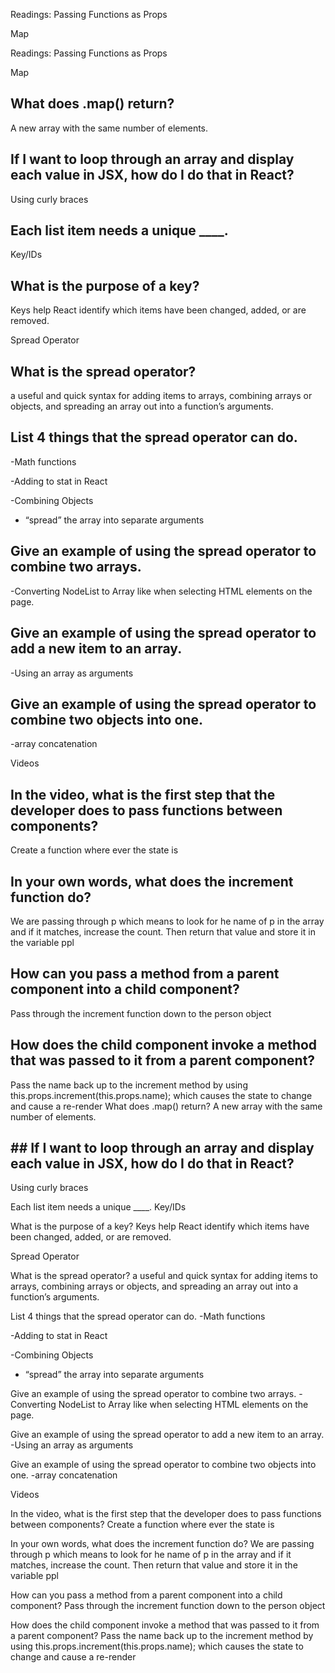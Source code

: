 Readings: Passing Functions as Props

Map

Readings: Passing Functions as Props

Map

## What does .map() return?
A new array with the same number of elements.

## If I want to loop through an array and display each value in JSX, how do I do that in React?
Using curly braces

## Each list item needs a unique ____.
Key/IDs

## What is the purpose of a key?
Keys help React identify which items have been changed, added, or are removed.

Spread Operator

## What is the spread operator?
a useful and quick syntax for adding items to arrays, combining arrays or objects, and spreading an array out into a function’s arguments.

## List 4 things that the spread operator can do.
-Math functions

-Adding to stat in React

-Combining Objects

- “spread” the array into separate arguments

## Give an example of using the spread operator to combine two arrays.
-Converting NodeList to Array like when selecting HTML elements on the page.

## Give an example of using the spread operator to add a new item to an array.
-Using an array as arguments

## Give an example of using the spread operator to combine two objects into one.
-array concatenation

Videos

## In the video, what is the first step that the developer does to pass functions between components?
Create a function where ever the state is

## In your own words, what does the increment function do?
We are passing through p which means to look for he name of p in the array and if it matches, increase the count. Then return that value and store it in the variable ppl

## How can you pass a method from a parent component into a child component?
Pass through the increment function down to the person object

## How does the child component invoke a method that was passed to it from a parent component?
Pass the name back up to the increment method by using this.props.increment(this.props.name); which causes the state to change and cause a re-render
What does .map() return?
A new array with the same number of elements.

## ## If I want to loop through an array and display each value in JSX, how do I do that in React?
Using curly braces

Each list item needs a unique ____.
Key/IDs

What is the purpose of a key?
Keys help React identify which items have been changed, added, or are removed.

 

Spread Operator

What is the spread operator?
a useful and quick syntax for adding items to arrays, combining arrays or objects, and spreading an array out into a function’s arguments.

List 4 things that the spread operator can do.
-Math functions

-Adding to stat in React

-Combining Objects

- “spread” the array into separate arguments

Give an example of using the spread operator to combine two arrays.
-Converting NodeList to Array like when selecting HTML elements on the page.

Give an example of using the spread operator to add a new item to an array.
-Using an array as arguments

Give an example of using the spread operator to combine two objects into one.
-array concatenation

Videos

In the video, what is the first step that the developer does to pass functions between components?
Create a function where ever the state is

In your own words, what does the increment function do?
We are passing through p which means to look for he name of p in the array and if it matches, increase the count. Then return that value and store it in the variable ppl

How can you pass a method from a parent component into a child component?
Pass through the increment function down to the person object

How does the child component invoke a method that was passed to it from a parent component?
Pass the name back up to the increment method by using this.props.increment(this.props.name); which causes the state to change and cause a re-render
